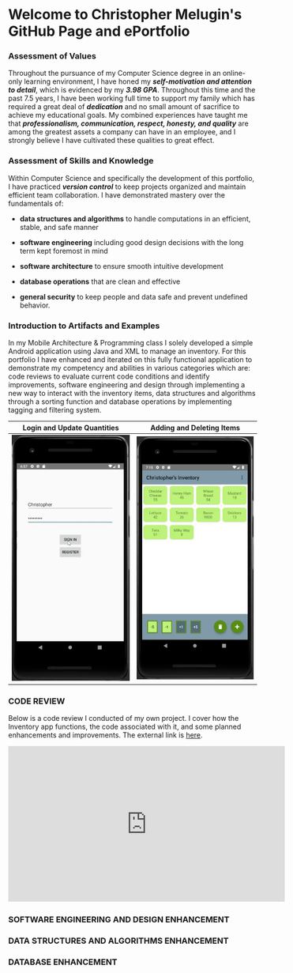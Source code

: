 # Welcome to Christopher Melugin's GitHub Page and ePortfolio

### Assessment of Values
Throughout the pursuance of my Computer Science degree in an online-only learning environment, I have honed my **_self-motivation and attention to detail_**, which is evidenced by my **_3.98 GPA_**. Throughout this time and the past 7.5 years, I have been working full time to support my family which has required a great deal of **_dedication_** and no small amount of sacrifice to achieve my educational goals. My combined experiences have taught me that **_professionalism, communication, respect, honesty, and quality_** are among the greatest assets a company can have in an employee, and I strongly believe I have cultivated these qualities to great effect. 

### Assessment of Skills and Knowledge
Within Computer Science and specifically the development of this portfolio, I have practiced **_version control_** to keep projects organized and maintain efficient team collaboration. I have demonstrated mastery over the fundamentals of:

- **data structures and algorithms** to handle computations in an efficient, stable, and safe manner

- **software engineering** including good design decisions with the long term kept foremost in mind

- **software architecture** to ensure smooth intuitive development

- **database operations** that are clean and effective

- **general security** to keep people and data safe and prevent undefined behavior.



### Introduction to Artifacts and Examples
In my Mobile Architecture & Programming class I solely developed a simple Android application using Java and XML to manage an inventory. For this portfolio I have enhanced and iterated on this fully functional application to demonstrate my competency and abilities in various categories which are: code reviews to evaluate current code conditions and identify improvements, software engineering and design through implementing a new way to interact with the inventory items, data structures and algorithms through a sorting function and database operations by implementing tagging and filtering system.


| Login and Update Quantities  | Adding and Deleting Items |
| :--------------------------: | :-----------------------: |
|![Login and update quantities gif](Gifs/Login_update_qty.gif "Shows the original app functionality for logging in and updating quantities of an item")|![Adding and deleting items](Gifs/Add_delete.gif "Shows the original app functionality for adding and deleting items")|



### CODE REVIEW

Below is a code review I conducted of my own project. I cover how the Inventory app functions, the code associated with it, and some planned enhancements and improvements.
The external link is [here](https://www.youtube.com/watch?v=QE6oGewLaLA).

<iframe width="560" height="315" src="https://www.youtube.com/embed/QE6oGewLaLA" title="YouTube video player" frameborder="0" allow="accelerometer; autoplay; clipboard-write; encrypted-media; gyroscope; picture-in-picture" allowfullscreen></iframe>

### SOFTWARE ENGINEERING AND DESIGN ENHANCEMENT

### DATA STRUCTURES AND ALGORITHMS ENHANCEMENT

### DATABASE ENHANCEMENT

